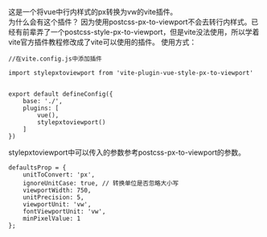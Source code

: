 这是一个将vue中行内样式的px转换为vw的vite插件。  
为什么会有这个插件？ 因为使用postcss-px-to-viewport不会去转行内样式。已经有前辈弄了一个postcss-style-px-to-viewport，但是vite没法使用，所以学着vite官方插件教程修改成了vite可以使用的插件。
使用方式：
```
//在vite.config.js中添加插件

import stylepxtoviewport from 'vite-plugin-vue-style-px-to-viewport'


export default defineConfig({
	base: './',
	plugins: [
		vue(),
		stylepxtoviewport()
	]
})
```

stylepxtoviewport中可以传入的参数参考postcss-px-to-viewport的参数。
```
defaultsProp = {
	unitToConvert: 'px',
	ignoreUnitCase: true, // 转换单位是否忽略大小写
	viewportWidth: 750,
	unitPrecision: 5,
	viewportUnit: 'vw',
	fontViewportUnit: 'vw',
	minPixelValue: 1
};
```